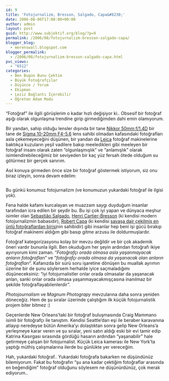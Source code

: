 ```yaml
---
id: 9
title: 'Fotojurnalizm, Bresson, Salgado, Capa&#8230;'
date: 2006-08-06T17:08:00+00:00
author: admin
layout: post
guid: http://www.subjektif.org/blog/?p=9
permalink: /2006/08/fotojurnalizm-bresson-salgado-capa/
blogger_blog:
  - merenswall.blogspot.com
blogger_permalink:
  - /2006/08/fotojurnalizm-bresson-salgado-capa.html
pvc_views:
  - "6512"
categories:
  - Ben Bugün Bunu Çektim
  - Büyük Fotoğrafçılar
  - Düşünce / Yorum
  - Ekipman
  - Leziz Bağlantı İçerebilir
  - Öğreten Adam Modu
---
```

<div class="tag_list">
  &#8220;Fotoğraf&#8221; ile ilgili görüşlerim o kadar hızlı değişiyor ki.. Obsesif bir fotoğraf aşığı olarak olgunlaşma trendine girip girmediğimden dahi emin olamıyorum.
</div>

Bir yandan, sahip olduğu lensler dışında bir tane [Nikkor 50mm f/1.4D](http://nikonimaging.com/global/products/lens/af/normal/af_50mmf_14d/index.htm) bir tane de [Sigma 10-20mm F4-5.6](http://www.sigmaphoto.com/lenses/lenses_all_details.asp?id=3301&navigator=6) lens sahibi olmadan kafasındaki fotoğrafları asla çekemeyeceğini düşünen, bir yandan da [Leica](http://en.wikipedia.org/wiki/Leica) fotoğraf makinelerine baktıkça kuzuların yeşil vadilere bakıp meeledikleri gibi meeleyen bir fotoğraf insanı olarak zaten &#8220;olgunlaşmışlık&#8221; ve &#8220;anlamışlık&#8221; olarak isimlendirebileceğimiz bir seviyeden bir kaç yüz fersah ötede olduğum su götürmez bir gerçek sanırım.

Asıl konuya girmeden önce size bir fotoğraf göstermek istiyorum, siz onu biraz izleyin, sonra devam edelim:

<p align="center">
  <a href="http://meren.org/blog/uploaded_images/With_Bike___by_evreniz-710701.jpg"><img src="http://meren.org/blog/uploaded_images/With_Bike___by_evreniz-791666.jpg" border="0" alt="" /></a>
</p>

Bu günkü konumuz fotojurnalizm (ve konumuzun yukardaki fotoğraf ile ilgisi yok).

Fena halde kafamı kurcalayan ve muazzam saygı duyduğum insanlar tarafından icra edilen bir şeydir bu. Bu işi çok iyi yapan ve dünyaca meşhur isimler olan [Sebastião Salgado](http://www.terra.com.br/sebastiaosalgado/), [Henri Cartier-Bresson](http://www.hackelbury.co.uk/artists/cbresson/hcb_sm.html) (ki kendisi modern fotojurnalizmin babasıdır), [Robert Capa](http://en.wikipedia.org/wiki/Robert_Capa) (ki kendisi [savaşa dair çekilmiş en ünlü fotoğraflardan birisi](http://www.amherst.edu/magazine/issues/05winter/war/capa.html)nin sahibidir) gibi insanlar hep beni işi gücü bırakıp fotoğraf makinemi aldığım gibi basıp gitme arzusu ile doldurmuşlardır.

Fotoğraf kategorizasyonu kolay bir mevzu değildir ve bir çok akademik öneri vardır bununla ilgili. Ben okuduğum her şeyin ardından fotoğrafı ikiye ayırıyorum kimi zaman. &#8220;_Fotoğrafçı orada olmasa asla yaşanmayacak anların fotoğrafları_&#8221; ve &#8220;_fotoğrafçı orada olmasa da yaşanacak olan anların fotoğrafları_&#8220;. Kafanızda bir sürü soru işaretine dönüşen bu muallak ayrımın üzerine bir de şunu söylersem herhalde iyice saçmaladığımı düşüneceksiniz: &#8220;iyi fotojurnalistler onlar orada olmasalar da yaşanacak anları, sanki onlar orada olmasa yaşanmayacakmışçasına inanılmaz bir şekilde fotoğraflayabilenlerdir&#8221;.

_Photojournalism_ ve _Magnum Photograpy_ mevzularına daha sonra yeniden döneceğiz. Hem de şu sıralar üzerinde çalıştığım ilk küçük fotojurnalistik projem biter bitmez :)

Geçenlerde New Orleans&#8217;taki bir fotoğraf buluşmasında Craig Mammano isimli bir fotoğrafçı ile tanıştım. Kendisi Seattle&#8217;dan eşi ile beraber karavanına atlayıp neredeyse bütün Amerika&#8217;yı dolaştıktan sonra gelip New Orleans&#8217;a yerleşmeye karar veren ve şu sıralar, yeni satın aldığı eski bir evi tamir edip Katrina Kasırgası sırasında gördüğü hasarın ardından &#8220;yaşanabilir&#8221; hale getirmeye çalışan bir fotojurnalist. Küçük Leica kamerası ile New York&#8217;ta yaptığı müthiş çalışmalarına ilerde bu günlükte yer vereceğim.

Hah, yukardaki fotoğraf.. Yukardaki fotoğrafa bakarken ne düşündünüz bilemiyorum. Fakat bu fotoğrafın &#8220;şu ana kadar çektiğim fotoğraflar arasında en beğendiğim&#8221; fotoğraf olduğunu söylesem ne düşünürdünüz, çok merak ediyorum..